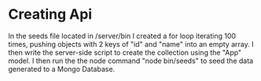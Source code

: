 <h1>Creating Api</h1>
<p>In the seeds file located in /server/bin I created a for loop iterating 100 times, pushing objects with 2 keys of "id" and "name" into an empty array. I then write the server-side script to create the collection using the "App" model. I then run the the node command "node bin/seeds" to seed the data generated to a Mongo Database.

